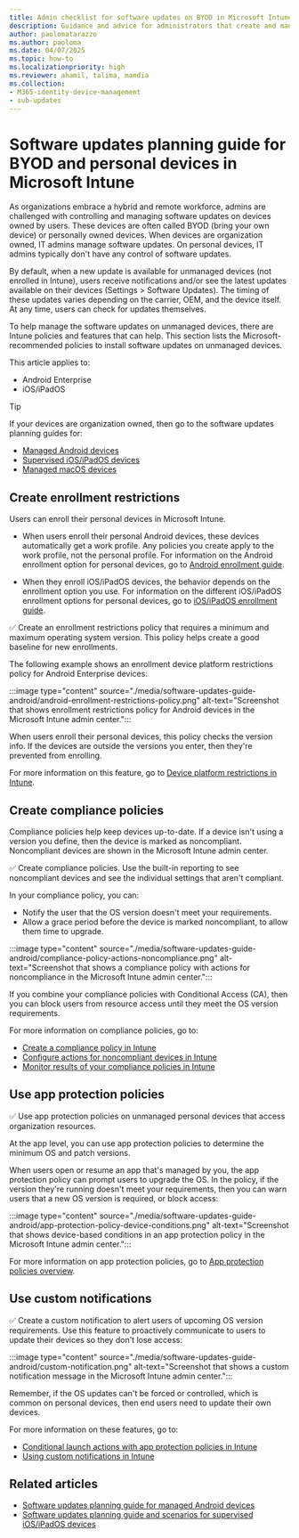 ```yaml
---
title: Admin checklist for software updates on BYOD in Microsoft Intune
description: Guidance and advice for administrators that create and manage software updated for BYOD and personally owned devices using Microsoft Intune. See tasks and settings that can manage updates on personal devices on Android and iOS/iPadOS platforms.
author: paolomatarazzo
ms.author: paoloma
ms.date: 04/07/2025
ms.topic: how-to
ms.localizationpriority: high
ms.reviewer: ahamil, talima, mandia
ms.collection:
- M365-identity-device-management
- sub-updates
---
```


# Software updates planning guide for BYOD and personal devices in Microsoft Intune

As organizations embrace a hybrid and remote workforce, admins are challenged with controlling and managing software updates on devices owned by users. These devices are often called BYOD (bring your own device) or personally owned devices. When devices are organization owned, IT admins manage software updates. On personal devices, IT admins typically don't have any control of software updates.

By default, when a new update is available for unmanaged devices (not enrolled in Intune), users receive notifications and/or see the latest updates available on their devices (Settings > Software Updates). The timing of these updates varies depending on the carrier, OEM, and the device itself. At any time, users can check for updates themselves.

To help manage the software updates on unmanaged devices, there are Intune policies and features that can help. This section lists the Microsoft-recommended policies to install software updates on unmanaged devices.

This article applies to:

- Android Enterprise
- iOS/iPadOS

> [!TIP]
> If your devices are organization owned, then go to the software updates planning guides for:
>
> - [Managed Android devices](software-updates-guide-android.md)
> - [Supervised iOS/iPadOS devices](software-updates-guide-ios-ipados.md)
> - [Managed macOS devices](software-updates-guide-macos.md)

## Create enrollment restrictions

Users can enroll their personal devices in Microsoft Intune.

- When users enroll their personal Android devices, these devices automatically get a work profile. Any policies you create apply to the work profile, not the personal profile. For information on the Android enrollment option for personal devices, go to [Android enrollment guide](../fundamentals/deployment-guide-enrollment-android.md).

- When they enroll iOS/iPadOS devices, the behavior depends on the enrollment option you use. For information on the different iOS/iPadOS enrollment options for personal devices, go to [iOS/iPadOS enrollment guide](../fundamentals/deployment-guide-enrollment-ios-ipados.md).

✅ Create an enrollment restrictions policy that requires a minimum and maximum operating system version. This policy helps create a good baseline for new enrollments.

The following example shows an enrollment device platform restrictions policy for Android Enterprise devices:

:::image type="content" source="./media/software-updates-guide-android/android-enrollment-restrictions-policy.png" alt-text="Screenshot that shows enrollment restrictions policy for Android devices in the Microsoft Intune admin center.":::

When users enroll their personal devices, this policy checks the version info. If the devices are outside the versions you enter, then they're prevented from enrolling.

For more information on this feature, go to [Device platform restrictions in Intune](../enrollment/create-device-platform-restrictions.md).

## Create compliance policies

Compliance policies help keep devices up-to-date. If a device isn't using a version you define, then the device is marked as noncompliant. Noncompliant devices are shown in the Microsoft Intune admin center.

✅ Create compliance policies. Use the built-in reporting to see noncompliant devices and see the individual settings that aren't compliant.

In your compliance policy, you can:

- Notify the user that the OS version doesn't meet your requirements.
- Allow a grace period before the device is marked noncompliant, to allow them time to upgrade.

:::image type="content" source="./media/software-updates-guide-android/compliance-policy-actions-noncompliance.png" alt-text="Screenshot that shows a compliance policy with actions for noncompliance in the Microsoft Intune admin center.":::

If you combine your compliance policies with Conditional Access (CA), then you can block users from resource access until they meet the OS version requirements.

For more information on compliance policies, go to:

- [Create a compliance policy in Intune](create-compliance-policy.md)
- [Configure actions for noncompliant devices in Intune](actions-for-noncompliance.md)
- [Monitor results of your compliance policies in Intune](compliance-policy-monitor.md)

## Use app protection policies

✅ Use app protection policies on unmanaged personal devices that access organization resources.

At the app level, you can use app protection policies to determine the minimum OS and patch versions.

When users open or resume an app that's managed by you, the app protection policy can prompt users to upgrade the OS. In the policy, if the version they're running doesn't meet your requirements, then you can warn users that a new OS version is required, or block access:

:::image type="content" source="./media/software-updates-guide-android/app-protection-policy-device-conditions.png" alt-text="Screenshot that shows device-based conditions in an app protection policy in the Microsoft Intune admin center.":::

For more information on app protection policies, go to [App protection policies overview](../apps/app-protection-policy.md).

## Use custom notifications

✅ Create a custom notification to alert users of upcoming OS version requirements. Use this feature to proactively communicate to users to update their devices so they don't lose access:

:::image type="content" source="./media/software-updates-guide-android/custom-notification.png" alt-text="Screenshot that shows a custom notification message in the Microsoft Intune admin center.":::

Remember, if the OS updates can't be forced or controlled, which is common on personal devices, then end users need to update their own devices.

For more information on these features, go to:

- [Conditional launch actions with app protection policies in Intune](../apps/app-protection-policies-access-actions.md)
- [Using custom notifications in Intune](../remote-actions/custom-notifications.md#considerations-for-using-custom-notifications)

## Related articles

- [Software updates planning guide for managed Android devices](software-updates-guide-android.md)
- [Software updates planning guide and scenarios for supervised iOS/iPadOS devices](software-updates-guide-ios-ipados.md)
